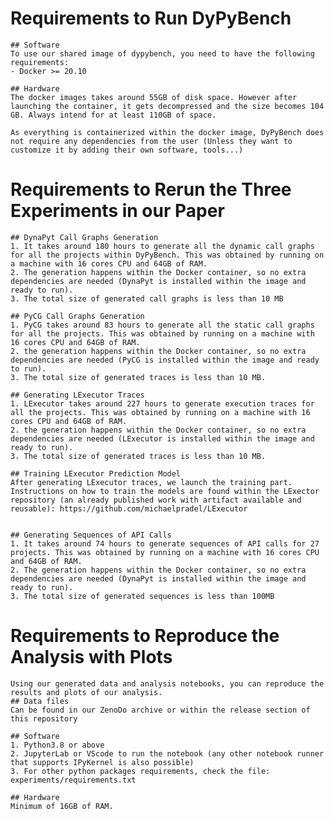 # Requirements to Run DyPyBench
    ## Software
    To use our shared image of dypybench, you need to have the following requirements:
    - Docker >= 20.10

    ## Hardware
    The docker images takes around 55GB of disk space. However after launching the container, it gets decompressed and the size becomes 104 GB. Always intend for at least 110GB of space.

    As everything is containerized within the docker image, DyPyBench does not require any dependencies from the user (Unless they want to customize it by adding their own software, tools...)


# Requirements to Rerun the Three Experiments in our Paper

    ## DynaPyt Call Graphs Generation
    1. It takes around 180 hours to generate all the dynamic call graphs for all the projects within DyPyBench. This was obtained by running on a machine with 16 cores CPU and 64GB of RAM.
    2. The generation happens within the Docker container, so no extra dependencies are needed (DynaPyt is installed within the image and ready to run).
    3. The total size of generated call graphs is less than 10 MB

    ## PyCG Call Graphs Generation
    1. PyCG takes around 83 hours to generate all the static call graphs for all the projects. This was obtained by running on a machine with 16 cores CPU and 64GB of RAM.
    2. the generation happens within the Docker container, so no extra dependencies are needed (PyCG is installed within the image and ready to run).
    3. The total size of generated traces is less than 10 MB.

    ## Generating LExecutor Traces
    1. LExecutor takes around 227 hours to generate execution traces for all the projects. This was obtained by running on a machine with 16 cores CPU and 64GB of RAM.
    2. the generation happens within the Docker container, so no extra dependencies are needed (LExecutor is installed within the image and ready to run).
    3. The total size of generated traces is less than 10 MB.

    ## Training LExecutor Prediction Model
    After generating LExecutor traces, we launch the training part. Instructions on how to train the models are found within the LExector repository (an already published work with artifact available and reusable): https://github.com/michaelpradel/LExecutor
    

    ## Generating Sequences of API Calls
    1. It takes around 74 hours to generate sequences of API calls for 27 projects. This was obtained by running on a machine with 16 cores CPU and 64GB of RAM.
    2. The generation happens within the Docker container, so no extra dependencies are needed (DynaPyt is installed within the image and ready to run).
    3. The total size of generated sequences is less than 100MB

# Requirements to Reproduce the Analysis with Plots
    Using our generated data and analysis notebooks, you can reproduce the results and plots of our analysis.
    ## Data files
    Can be found in our ZenoDo archive or within the release section of this repository

    ## Software
    1. Python3.8 or above
    2. JupyterLab or VScode to run the notebook (any other notebook runner that supports IPyKernel is also possible)
    3. For other python packages requirements, check the file: experiments/requirements.txt

    ## Hardware
    Minimum of 16GB of RAM.
